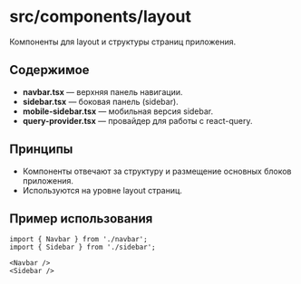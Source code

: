 # src/components/layout

Компоненты для layout и структуры страниц приложения.

## Содержимое
- **navbar.tsx** — верхняя панель навигации.
- **sidebar.tsx** — боковая панель (sidebar).
- **mobile-sidebar.tsx** — мобильная версия sidebar.
- **query-provider.tsx** — провайдер для работы с react-query.

## Принципы
- Компоненты отвечают за структуру и размещение основных блоков приложения.
- Используются на уровне layout страниц.

## Пример использования

```tsx
import { Navbar } from './navbar';
import { Sidebar } from './sidebar';

<Navbar />
<Sidebar />
``` 